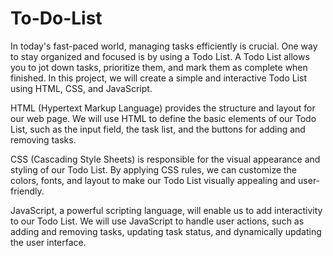 # To-Do-List
In today's fast-paced world, managing tasks efficiently is crucial. One way to stay organized and focused is by using a Todo List. A Todo List allows you to jot down tasks, prioritize them, and mark them as complete when finished. In this project, we will create a simple and interactive Todo List using HTML, CSS, and JavaScript.

HTML (Hypertext Markup Language) provides the structure and layout for our web page. We will use HTML to define the basic elements of our Todo List, such as the input field, the task list, and the buttons for adding and removing tasks.

CSS (Cascading Style Sheets) is responsible for the visual appearance and styling of our Todo List. By applying CSS rules, we can customize the colors, fonts, and layout to make our Todo List visually appealing and user-friendly.

JavaScript, a powerful scripting language, will enable us to add interactivity to our Todo List. We will use JavaScript to handle user actions, such as adding and removing tasks, updating task status, and dynamically updating the user interface.
